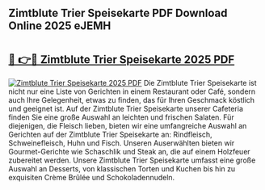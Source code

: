 ## Zimtblute Trier Speisekarte PDF Download Online 2025 eJEMH

# <h2><a href="http://gc6ltgh.nevu.top/?p=Zimtblute+Trier+Speisekarte">🔗 👉🔴 Zimtblute Trier Speisekarte 2025 PDF</a></h2>

[![Zimtblute Trier Speisekarte 2025 PDF](https://i.imgur.com/dBaPXMq.png)](http://gc6ltgh.nevu.top/?p=Zimtblute+Trier+Speisekarte)
Die Zimtblute Trier Speisekarte ist nicht nur eine Liste von Gerichten in einem Restaurant oder Café, sondern auch Ihre Gelegenheit, etwas zu finden, das für Ihren Geschmack köstlich und geeignet ist. Auf der Zimtblute Trier Speisekarte unserer Cafeteria finden Sie eine große Auswahl an leichten und frischen Salaten. Für diejenigen, die Fleisch lieben, bieten wir eine umfangreiche Auswahl an Gerichten auf der Zimtblute Trier Speisekarte an: Rindfleisch, Schweinefleisch, Huhn und Fisch. Unseren Auserwählten bieten wir Gourmet-Gerichte wie Schaschlik und Steak an, die auf einem Holzfeuer zubereitet werden. Unsere Zimtblute Trier Speisekarte umfasst eine große Auswahl an Desserts, von klassischen Torten und Kuchen bis hin zu exquisiten Crème Brûlée und Schokoladennudeln.
